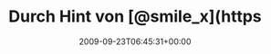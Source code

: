 ---
retweeted: false
source: <a href="http://twitter.com" rel="nofollow">Twitter Web Client</a>
entities:
  hashtags: []
  symbols: []
  user_mentions:
  - name: "@smile_x *th"
    screen_name: smile_x
    indices:
    - '15'
    - '23'
    id_str: '14692865'
    id: '14692865'
  urls: []
display_text_range:
- '0'
- '110'
favorite_count: '0'
id_str: '4310141998'
truncated: false
retweet_count: '0'
id: '4310141998'
created_at: Wed Sep 23 06:45:31 +0000 2009
favorited: false
full_text: Durch Hint von [@smile_x](https://twitter.com/smile_x) mal seit langem
  mal wieder Butterfly Effect hören. Schön verwuselt zum Mittwochmorgen.
lang: de
tags:
- pesos:twitter
date: '2009-09-23T06:45:31+00:00'
src: https://twitter.com/bascht/status/4310141998
original_url: https://twitter.com/bascht/status/4310141998
type: twitter_tweet
text: Durch Hint von [@smile_x](https://twitter.com/smile_x) mal seit langem mal wieder
  Butterfly Effect hören. Schön verwuselt zum Mittwochmorgen.
title: Durch Hint von [@smile_x](https

---